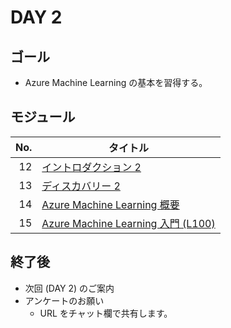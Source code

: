 # DAY 2

## ゴール

* Azure Machine Learning の基本を習得する。


## モジュール

| No.  | タイトル |
| ----:| ---- |
| 12 | [イントロダクション 2](../modules/12_イントロダクション2/README.md) |
| 13 | [ディスカバリー 2](../modules/13_ディスカバリー2/README.md) |
| 14 | [Azure Machine Learning 概要](../modules/14_AzureMachineLearning概要/README.md) |
| 15 | [Azure Machine Learning 入門 (L100)](../modules/15_AzureMachineLearning入門(L100)/README.md) |


## 終了後

* 次回 (DAY 2) のご案内
* アンケートのお願い
  * URL をチャット欄で共有します。
